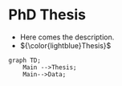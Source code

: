 # PhD Thesis


- Here comes the description.
- ${\color{lightblue}Thesis}$
```mermaid
graph TD;
    Main -->Thesis;
    Main-->Data;
    
```
